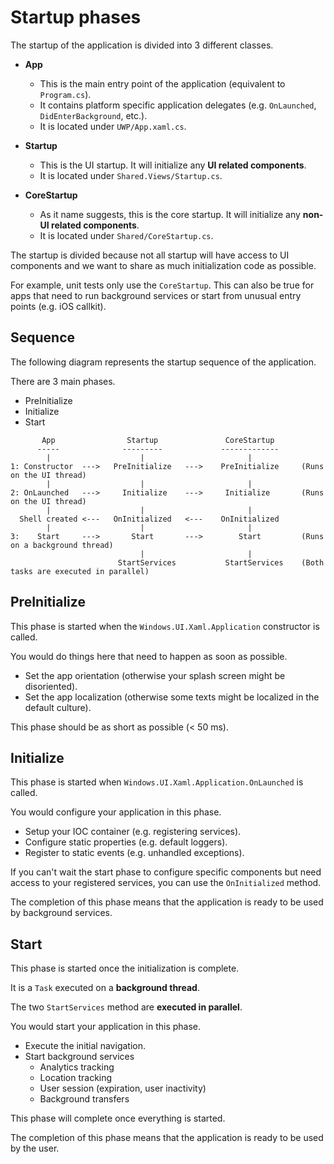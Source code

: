 ﻿# Startup phases

The startup of the application is divided into 3 different classes.

- **App**
  - This is the main entry point of the application (equivalent to `Program.cs`).
  - It contains platform specific application delegates (e.g. `OnLaunched`, `DidEnterBackground`, etc.).
  - It is located under `UWP/App.xaml.cs`.

- **Startup**
  - This is the UI startup. It will initialize any **UI related components**.
  - It is located under `Shared.Views/Startup.cs`.

- **CoreStartup**
  - As it name suggests, this is the core startup. It will initialize any **non-UI related components**.
  - It is located under `Shared/CoreStartup.cs`.

The startup is divided because not all startup will have access to UI components and we want to share as much initialization code as possible.

For example, unit tests only use the `CoreStartup`. This can also be true for apps that need to run background services or start from unusual entry points (e.g. iOS callkit).

## Sequence

The following diagram represents the startup sequence of the application.

There are 3 main phases.

- PreInitialize
- Initialize
- Start

```
       App                Startup               CoreStartup
      -----              ---------             -------------
        |                    |                       |
1: Constructor  --->   PreInitialize   --->    PreInitialize     (Runs on the UI thread)
        |                    |                       |
2: OnLaunched   --->     Initialize    --->     Initialize       (Runs on the UI thread)
        |                    |                       |
  Shell created <---   OnInitialized   <---    OnInitialized    
        |                    |                       |
3:    Start     --->       Start       --->        Start         (Runs on a background thread)
                             |                       |
                        StartServices           StartServices    (Both tasks are executed in parallel)
```

## PreInitialize

This phase is started when the `Windows.UI.Xaml.Application` constructor is called.

You would do things here that need to happen as soon as possible.
- Set the app orientation (otherwise your splash screen might be disoriented).
- Set the app localization (otherwise some texts might be localized in the default culture).

This phase should be as short as possible (< 50 ms).

## Initialize

This phase is started when `Windows.UI.Xaml.Application.OnLaunched` is called.

You would configure your application in this phase.
- Setup your IOC container (e.g. registering services).
- Configure static properties (e.g. default loggers).
- Register to static events (e.g. unhandled exceptions).

If you can't wait the start phase to configure specific components but need access to your registered services, you can use the `OnInitialized` method.

The completion of this phase means that the application is ready to be used by background services.

## Start

This phase is started once the initialization is complete. 

It is a `Task` executed on a **background thread**.

The two `StartServices` method are **executed in parallel**.

You would start your application in this phase.
- Execute the initial navigation.
- Start background services
  - Analytics tracking
  - Location tracking
  - User session (expiration, user inactivity)
  - Background transfers

This phase will complete once everything is started.

The completion of this phase means that the application is ready to be used by the user.